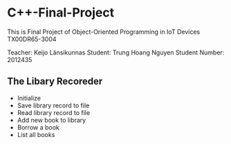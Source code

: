 # C++-Final-Project

This is Final Project of Object-Oriented Programming in IoT Devices TX00DR65-3004

Teacher: Keijo Länsikunnas 
Student: Trung Hoang Nguyen 
Student Number: 2012435


## The Libary Recoreder ## 

- Initialize
- Save library record to file
- Read library record to file
- Add new book to library
- Borrow a book
- List all books
